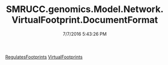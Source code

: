 ﻿---
title: SMRUCC.genomics.Model.Network.VirtualFootprint.DocumentFormat
date: 7/7/2016 5:43:26 PM
---

[RegulatesFootprints](T-SMRUCC.genomics.Model.Network.VirtualFootprint.DocumentFormat.RegulatesFootprints.html)
[VirtualFootprints](T-SMRUCC.genomics.Model.Network.VirtualFootprint.DocumentFormat.VirtualFootprints.html)
